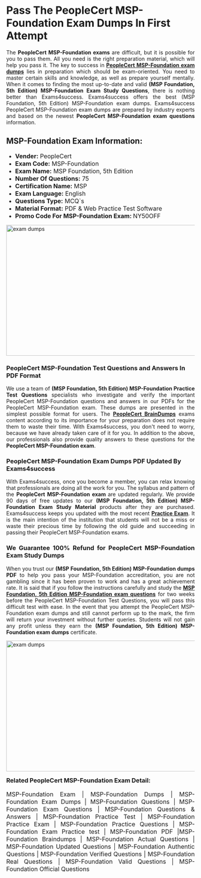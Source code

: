 <h1><strong><strong>Pass The PeopleCert MSP-Foundation Exam Dumps In First Attempt</strong></strong></h1> <p style="text-align:justify">The <strong>PeopleCert MSP-Foundation exams</strong> are difficult, but it is possible for you to pass them. All you need is the right preparation material, which will help you pass it. The key to success in <a href="https://www.exams4success.com/peoplecert/msp-foundation-pdf-exam-dumps"><strong>PeopleCert MSP-Foundation exam dumps</strong></a> lies in preparation which should be exam-oriented. You need to master certain skills and knowledge, as well as prepare yourself mentally. When it comes to finding the most up-to-date and valid <strong>(MSP Foundation, 5th Edition) MSP-Foundation Exam Study Questions</strong>, there is nothing better than Exams4success. Exams4success offers the best (MSP Foundation, 5th Edition) MSP-Foundation exam dumps. Exams4success PeopleCert MSP-Foundation exam dumps are prepared by industry experts and based on the newest <strong>PeopleCert MSP-Foundation exam questions</strong> information.</p> <h2><strong><strong>MSP-Foundation Exam Information:</strong></strong></h2> <ul> <li><span style="font-size:16px"><strong>Vender:</strong> PeopleCert</span></li> <li><span style="font-size:16px"><strong>Exam Code:</strong> MSP-Foundation</span></li> <li><span style="font-size:16px"><strong>Exam Name:</strong> MSP Foundation, 5th Edition</span></li> <li><span style="font-size:16px"><strong>Number Of Questions:</strong> 75</span></li> <li><span style="font-size:16px"><strong>Certification Name:</strong> MSP</span></li> <li><span style="font-size:16px"><strong>Exam Language:</strong> English</span></li> <li><span style="font-size:16px"><strong>Questions Type:</strong> MCQ`s</span></li> <li><span style="font-size:16px"><strong>Material Format:</strong> PDF & Web Practice Test Software</span></li> <li><span style="font-size:16px"><strong>Promo Code For MSP-Foundation Exam: </strong>NY50OFF</span></li> </ul> <p><a href="https://www.exams4success.com/peoplecert/msp-foundation-pdf-exam-dumps" rel="no-follow"><img alt="exam dumps" src="https://www.certcollections.com/uploads/content/infrist1.png" style="height:350px; width:750px" /></a></p> <h3><strong>PeopleCert MSP-Foundation Test Questions and Answers In PDF Format</strong></h3> <p style="text-align:justify">We use a team of <strong>(MSP Foundation, 5th Edition) MSP-Foundation Practice Test Questions</strong> specialists who investigate and verify the important PeopleCert MSP-Foundation questions and answers in our PDFs for the PeopleCert MSP-Foundation exam. These dumps are presented in the simplest possible format for users. The <a href="https://www.exams4success.com/peoplecert-exam-dumps"><strong>PeopleCert BrainDumps</strong></a> exams content according to its importance for your preparation does not require them to waste their time. With Exams4success, you don't need to worry, because we have already taken care of it for you. In addition to the above, our professionals also provide quality answers to these questions for the<strong> PeopleCert MSP-Foundation exam</strong>.</p> <h3><strong> PeopleCert MSP-Foundation Exam Dumps PDF Updated By Exams4success</strong></h3> <p style="text-align:justify">With Exams4success, once you become a member, you can relax knowing that professionals are doing all the work for you. The syllabus and pattern of the <strong>PeopleCert MSP-Foundation exam </strong>are updated regularly. We provide 90 days of free updates to our <strong>(MSP Foundation, 5th Edition) MSP-Foundation Exam Study Material</strong> products after they are purchased. Exams4success keeps you updated with the most recent <a href="https://www.exams4success.com/"><strong>Practice Exam</strong></a>. It is the main intention of the institution that students will not be a miss or waste their precious time by following the old guide and succeeding in passing their PeopleCert MSP-Foundation exams.</p> <h3 style="text-align:justify"><strong>We Guarantee 100% Refund for PeopleCert MSP-Foundation Exam Study Dumps</strong></h3> <p style="text-align:justify">When you trust our <strong>(MSP Foundation, 5th Edition) MSP-Foundation dumps PDF</strong> to help you pass your MSP-Foundation accreditation, you are not gambling since it has been proven to work and has a great achievement rate. It is said that if you follow the instructions carefully and study the <a href="https://www.exams4success.com/peoplecert/msp-foundation-pdf-exam-dumps"><strong>MSP Foundation, 5th Edition MSP-Foundation exam questions</strong></a> for two weeks before the PeopleCert MSP-Foundation Test Questions, you will pass this difficult test with ease. In the event that you attempt the PeopleCert MSP-Foundation exam dumps and still cannot perform up to the mark, the firm will return your investment without further queries. Students will not gain any profit unless they earn the <strong>(MSP Foundation, 5th Edition) MSP-Foundation exam dumps</strong> certificate.</p> <p style="text-align:justify"><a href="https://www.exams4success.com/peoplecert/msp-foundation-pdf-exam-dumps" rel="no-follow"><img alt="exam dumps" src="https://www.certcollections.com/uploads/content/free_demo1.png" style="height:350px; width:750px" /></a></p> <p style="text-align:justify"><span style="font-size:16px"><strong>Related PeopleCert MSP-Foundation Exam Detail:</strong></span><br /> <br /> <span style="font-size:16px">MSP-Foundation Exam | MSP-Foundation Dumps | MSP-Foundation Exam Dumps | MSP-Foundation Questions | MSP-Foundation Exam Questions | MSP-Foundation Questions & Answers | MSP-Foundation Practice Test | MSP-Foundation Practice Exam | MSP-Foundation Practice Questions | MSP-Foundation Exam Practice test | MSP-Foundation PDF |MSP-Foundation Braindumps | MSP-Foundation Actual Questions | MSP-Foundation Updated Questions | MSP-Foundation Authentic Questions | MSP-Foundation Verified Questions | MSP-Foundation Real Questions | MSP-Foundation Valid Questions | MSP-Foundation Official Questions</span></p>
